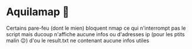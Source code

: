 # Aquilamap 🦅
Certains pare-feu (dont le mien) bloquent nmap ce qui n'interrompt pas le script mais ducoup n'affiche aucune infos ou d'adresses ip (pour les ptits malin 😉) d'ou le result.txt ne contenant aucune infos utiles
